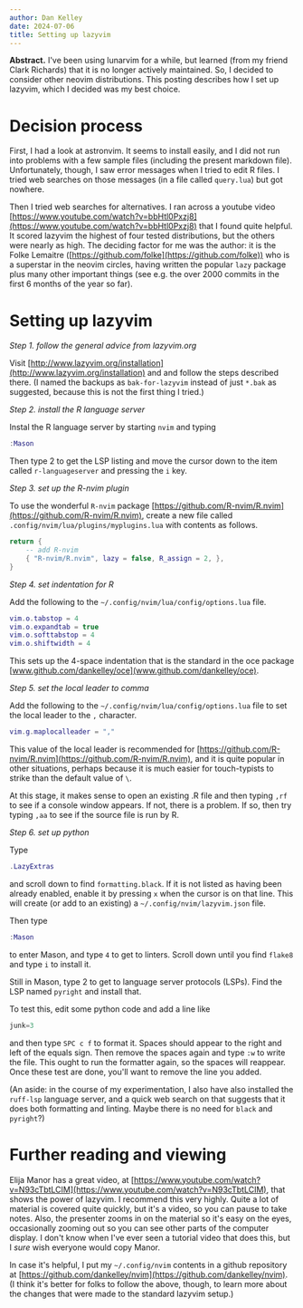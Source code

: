 ```yaml
---
author: Dan Kelley
date: 2024-07-06
title: Setting up lazyvim
---
```


**Abstract.** I've been using lunarvim for a while, but learned (from my friend
Clark Richards) that it is no longer actively maintained. So, I decided to
consider other neovim distributions.  This posting describes how I set up
lazyvim, which I decided was my best choice.

# Decision process

First, I had a look at astronvim.  It seems to install easily, and I did not
run into problems with a few sample files (including the present markdown
file). Unfortunately, though, I saw error messages when I tried to edit R
files. I tried web searches on those messages (in a file called `query.lua`)
but got nowhere.

Then I tried web searches for alternatives.  I ran across a youtube video
[https://www.youtube.com/watch?v=bbHtl0Pxzj8](https://www.youtube.com/watch?v=bbHtl0Pxzj8)
that I found quite helpful.  It scored lazyvim the highest of four tested
distributions, but the others were nearly as high.  The deciding factor for me
was the author: it is the Folke Lemaitre
([https://github.com/folke](https://github.com/folke)) who is a superstar in
the neovim circles, having written the popular `lazy` package plus many other
important things (see e.g. the over 2000 commits in the first 6 months of the
year so far).

# Setting up lazyvim

*Step 1. follow the general advice from lazyvim.org*

Visit
[http://www.lazyvim.org/installation](http://www.lazyvim.org/installation) and
and follow the steps described there.  (I named the backups as
`bak-for-lazyvim` instead of just `*.bak` as suggested, because this is not the
first thing I tried.)

*Step 2. install the R language server*

Instal the R language server by starting `nvim` and typing

```lua
:Mason
```

Then type 2 to get the LSP listing and move the cursor down to the item called
`r-languageserver` and pressing the `i` key.

*Step 3. set up the R-nvim plugin*

To use the wonderful `R-nvim` package
[https://github.com/R-nvim/R.nvim](https://github.com/R-nvim/R.nvim), create a
new file called `.config/nvim/lua/plugins/myplugins.lua` with contents as
follows.

```lua
return {
    -- add R-nvim
    { "R-nvim/R.nvim", lazy = false, R_assign = 2, },
}
```

*Step 4. set indentation for R*

Add the following to the `~/.config/nvim/lua/config/options.lua` file.

```lua
vim.o.tabstop = 4
vim.o.expandtab = true
vim.o.softtabstop = 4
vim.o.shiftwidth = 4
```

This sets up the 4-space indentation that is the standard in the oce package
[www.github.com/dankelley/oce](www.github.com/dankelley/oce).

*Step 5. set the local leader to comma*

Add the following to the `~/.config/nvim/lua/config/options.lua` file to
set the local leader to the `,` character.

```lua
vim.g.maplocalleader = ","
```


This value of the local leader is recommended for
[https://github.com/R-nvim/R.nvim](https://github.com/R-nvim/R.nvim), and it is
quite popular in other situations, perhaps because it is much easier for
touch-typists to strike than the default value of `\`.

At this stage, it makes sense to open an existing .R file and then typing `,rf`
to see if a console window appears.  If not, there is a problem.  If so, then
try typing `,aa` to see if the source file is run by R.


*Step 6. set up python*

Type

```lua
.LazyExtras
```

and scroll down to find `formatting.black`.  If it is not listed as having been
already enabled, enable it by pressing `x` when the cursor is on that line.
This will create (or add to an existing) a `~/.config/nvim/lazyvim.json` file.

Then type

```lua
:Mason
```

to enter Mason, and type `4` to get to linters.  Scroll down until you find
`flake8` and type `i` to install it.

Still in Mason, type 2 to get to language server protocols (LSPs). Find the LSP
named `pyright` and install that.

To test this, edit some python code and add a line like

```python
junk=3
```

and then type `SPC c f` to format it.  Spaces should appear to the right and
left of the equals sign. Then remove the spaces again and type `:w` to write
the file.  This ought to run the formatter again, so the spaces will reappear.
Once these test are done, you'll want to remove the line you added.

(An aside: in the course of my experimentation, I also have also installed the
`ruff-lsp` language server, and a quick web search on that suggests that it
does both formatting and linting. Maybe there is no need for `black` and
`pyright`?)

# Further reading and viewing

Elija Manor has a great video, at
[https://www.youtube.com/watch?v=N93cTbtLCIM](https://www.youtube.com/watch?v=N93cTbtLCIM),
that shows the power of lazyvim.  I recommend this very highly. Quite a lot of
material is covered quite quickly, but it's a video, so you can pause to take
notes. Also, the presenter zooms in on the material so it's easy on the eyes,
occasionally zooming out so you can see other parts of the computer display.  I
don't know when I've ever seen a tutorial video that does this, but I *sure*
wish everyone would copy Manor.

In case it's helpful, I put my `~/.config/nvim` contents in a github repository
at [https://github.com/dankelley/nvim](https://github.com/dankelley/nvim).  (I
think it's better for folks to follow the above, though, to learn more about
the changes that were made to the standard lazyvim setup.)

